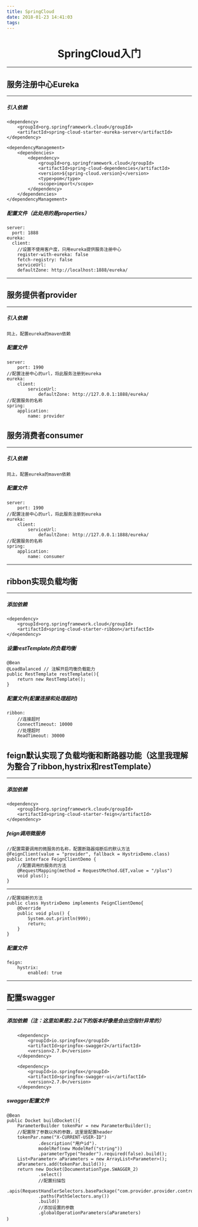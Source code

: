 ```yaml
---
title: SpringCloud
date: 2018-01-23 14:41:03
tags:
---
```

# <center>SpringCloud入门</center>
---
## 服务注册中心Eureka
---
##### 引入依赖
    <dependency>
        <groupId>org.springframework.cloud</groupId>
        <artifactId>spring-cloud-starter-eureka-server</artifactId>
    </dependency>

    <dependencyManagement>
		<dependencies>
			<dependency>
				<groupId>org.springframework.cloud</groupId>
				<artifactId>spring-cloud-dependencies</artifactId>
				<version>${spring-cloud.version}</version>
				<type>pom</type>
				<scope>import</scope>
			</dependency>
		</dependencies>
	</dependencyManagement>
##### 配置文件（此处用的是properties）
    server:
      port: 1888
    eureka:
      client:
        //设置不使用客户度，只用eureka提供服务注册中心
        register-with-eureka: false
        fetch-registry: false
        serviceUrl:
        defaultZone: http://localhost:1888/eureka/
---

## 服务提供者provider
---
##### 引入依赖
    同上，配置eureka的maven依赖

##### 配置文件
    server:
        port: 1990
    //配置注册中心的url，将此服务注册到eureka
    eureka:
        client:
            serviceUrl:
                defaultZone: http://127.0.0.1:1888/eureka/
    //配置服务的名称
    spring:
        application:
            name: provider

## 服务消费者consumer
---
##### 引入依赖
    同上，配置eureka的maven依赖
##### 配置文件
    server:
        port: 1990
    //配置注册中心的url，将此服务注册到eureka
    eureka:
        client:
            serviceUrl:
                defaultZone: http://127.0.0.1:1888/eureka/
    //配置服务的名称
    spring:
        application:
            name: consumer
---
## ribbon实现负载均衡
---
##### 添加依赖
    <dependency>
        <groupId>org.springframework.cloud</groupId>
        <artifactId>spring-cloud-starter-ribbon</artifactId>
    </dependency>
##### 设置restTemplate的负载均衡
    @Bean
    @LoadBalanced // 注解开启均衡负载能力
    public RestTemplate restTemplate(){
        return new RestTemplate();
    }

##### 配置文件(配置连接和处理超时)
    ribbon:
        //连接超时
        ConnectTimeout: 10000
        //处理超时
        ReadTimeout: 30000

## feign默认实现了负载均衡和断路器功能（这里我理解为整合了ribbon,hystrix和restTemplate）
---
##### 添加依赖
    <dependency>
        <groupId>org.springframework.cloud</groupId>
        <artifactId>spring-cloud-starter-feign</artifactId>
    </dependency>
##### feign调用微服务
    //配置需要调用的微服务的名称，配置断路器熔断后的默认方法
    @FeignClient(value = "provider", fallback = HystrixDemo.class)
    public interface FeignClientDemo {
        //配置调用的服务的方法
        @RequestMapping(method = RequestMethod.GET,value = "/plus")
        void plus();
    }
---
    //配置熔断的方法
    public class HystrixDemo implements FeignClientDemo{
        @Override
        public void plus() {
            System.out.println(999);
            return;
        }
    }
##### 配置文件
    feign:
        hystrix:
            enabled: true
---
## 配置swagger
---
##### 添加依赖（注：这里如果是2.2以下的版本好像是会出空指针异常的）
        <dependency>
			<groupId>io.springfox</groupId>
			<artifactId>springfox-swagger2</artifactId>
			<version>2.7.0</version>
		</dependency>

		<dependency>
			<groupId>io.springfox</groupId>
			<artifactId>springfox-swagger-ui</artifactId>
			<version>2.7.0</version>
		</dependency>
##### swagger配置文件
    @Bean
    public Docket buildDocket(){
        ParameterBuilder tokenPar = new ParameterBuilder();
        //配置除了参数以外的参数，这里是配置header
        tokenPar.name("X-CURRENT-USER-ID")
                .description("用户id").
                modelRef(new ModelRef("string"))
                .parameterType("header").required(false).build();
        List<Parameter> aParameters = new ArrayList<Parameter>();
        aParameters.add(tokenPar.build());
        return new Docket(DocumentationType.SWAGGER_2)
                .select()
                //配置扫描包
                .apis(RequestHandlerSelectors.basePackage("com.provider.provider.controller"))
                .paths(PathSelectors.any())
                .build()
                //添加设置的参数
                .globalOperationParameters(aParameters)
    ｝